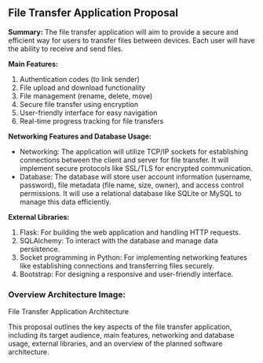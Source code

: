 ## File Transfer Application Proposal

**Summary:**
The file transfer application will aim to provide a secure and efficient way for users to transfer files between devices. Each user will have the ability to receive and send files.

**Main Features:**
1. Authentication codes (to link sender)
2. File upload and download functionality
3. File management (rename, delete, move)
4. Secure file transfer using encryption
5. User-friendly interface for easy navigation
6. Real-time progress tracking for file transfers

**Networking Features and Database Usage:**
- Networking: The application will utilize TCP/IP sockets for establishing connections between the client and server for file transfer. It will implement secure protocols like SSL/TLS for encrypted communication.
- Database: The database will store user account information (username, password), file metadata (file name, size, owner), and access control permissions. It will use a relational database like SQLite or MySQL to manage this data efficiently.

**External Libraries:**
1. Flask: For building the web application and handling HTTP requests.
2. SQLAlchemy: To interact with the database and manage data persistence.
3. Socket programming in Python: For implementing networking features like establishing connections and transferring files securely.
4. Bootstrap: For designing a responsive and user-friendly interface.

### Overview Architecture Image:
File Transfer Application Architecture

This proposal outlines the key aspects of the file transfer application, including its target audience, main features, networking and database usage, external libraries, and an overview of the planned software architecture.